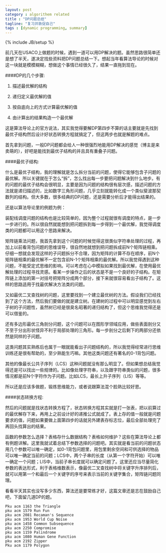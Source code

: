 ```yaml
---
layout: post
category : algorithem related
title : "DP问题总结"
tagline: "复习并敦促自己"
tags : [dynamic programming, summary]
---
```

{% include JB/setup %}

前几天在USACO上做题的时候，遇到一道可以用DP解决的题。虽然思路很简单还是想了半天，遂决定找些资料把DP问题总结一下。想起当年看算法导论的时候对这一块就是模模糊糊，想做这个事情已经很久了，结果一直拖到现在。

####DP的几个步骤: 

1) 描述最优解的结构

2) 递归定义最优解的值

3) 按自底向上的方式计算最优解的值

4) 由计算出的结果构造一个最优解

这是算法导论上的官方说法，其实我觉得要解DP第四步不算的话主要就是先找到最优子结构然后设计好状态转换方程就搞定了，但这两步也就是解题的难点。

首先拿到问题，一般DP问题都会给人一种很强烈地能用DP解决的感觉（博主是来卖萌的），好吧是能找到最优子结构的并且具有重叠子问题。

####最优子结构:

什么是最优子结构，我的理解就是怎么拆分当前的问题，使得它能够包含子问题的最优解。所以关键就在于怎么“拆”，怎么找出每一步要把问题解决到什么地步。有的问题的最优子结构会很明显，主要是因为问题的结构很有层次感，描述问题的方法就是递归描述的，比如数字三角形问题，几乎立刻就能转化成一个类似斐波那契数列的结构。但大多数，很多经典的DP问题，还是需要分析后才能得出结果的。

还是以算法导论里的例题为例：

装配线调度问题的结构也是比较简单的，因为整个过程就很有调度的特点，是一步一步进行的。所以很自然就能想到把问题拆到每一步得到一个最优解，我觉得调度类的问题都可以用这个思路来解决。

矩阵链乘法问题，我首先拿到这个问题的时候觉得这很类似字符串处理的过程，再加上以前看背包问题的思维误导，很自然地就想到把问题拆成前N个矩阵链相乘。仔细一想就会发现这样的子问题拆分不合理，因为矩阵的计算不存在顺序，前N个矩阵链相乘的最优解不一定包含前N-1个矩阵相乘的最优解。所以我觉得遇到这种问题，不能受定式思维的影响。可以考虑在心中模拟如果找到最优解，在使用最优解处理的过程寻找灵感。看某一步操作之后的状态是不是一个良好的子结构。在矩阵链上添加的第一对括号把矩阵分成两个部分，接下来就很容易看出子结构了。这样的思路适用于找最优解决方法类的问题。

又如最优二叉查找树的问题，这里要找到一个建立最优树的方法。假设我们已经找到了这个方法，然后我们要做的就是建立树。在建树的过程中可以明显感觉到左右子树的子问题性，虽然树已经是很臭名昭著的递归结构了，但这个思维我觉得还是可以借鉴的。

还有多边形最优三角剖分问题，这个问题可以在图形学领域应用，做些表面剖分又不至于分出形状怪异不利于局部处理的三角形。每一步剖分之后剩下的两部分还依然是同样的子问题。

这类问题其实熟练后也属于一眼就能看出子问题结构的，所以我觉得经常进行思维训练还是很有帮助的，至少熟能生巧嘛。其他这类问题还有著名的0-1背包问题。

其他的像最长公共子序列（LCS）这种问题就没有那么明显了。但如果想总结我觉得还是可以找出一些规律的。比如像处理字符串，以及跟字符串类似的问题，很多情况都是前N个字符作为子问题。比如LCS，最长上升子序列（LIS）等等。

所以还是应该多做题，锻炼思维能力，或者说跟算法混个脸熟比较好恩。

####状态转换方程:

然后的问题就是找状态转换方程了，状态转换方程其实就是打一张表，把以前算过的最优解存下来，再用上之前设计好的递推公式就成了。表上存的值一般就是问题要求的值，问题如果要做上面第四步的话就另外建表存标志位，最后全部处理完了再回头找算出的结果。

函数的参数怎么选择？表格存什么数据结构？表格如何维护？这些在算法导论上都有例题详解。这里我就试着总结下参数选择的问题吧。其实就是看当前的问题状态用几个参数可以唯一确定，如0-1背包问题里，用包里剩余空间和可供选择的物品可以唯一确定当前的问题；LCS中，两个子串的长度（从第一个字符开始）可以唯一确定一个问题；LIS中，当前子串长度就可以确定问题了。这里还应当尽量简化参数的表达形式，利于表格维数表示，像最优二叉查找树中将关键字升序排列后，就可以用第一个和最后一个关键字的序号来表示当前的关键字集合，矩阵链问题同理。

看看半天其实也没写多少东西，算法还是要常练才好，这篇文章还是志在鼓励自己吧，下面留几道DP的题。

	Pku acm 1163 the Triangle
	pku acm 1579 Run Fun
	pku acm 2081 Recaman's Sequence
	pku acm 1953 World Cup Noise
	pku acm 1458 Common Subsequence
	pku acm 2250 Compromise
	pku acm 1159 Palindrome
	pku acm 1080 Human Gene Function
	pku acm 2192 Zipper
	Pku acm 1179 Polygon
